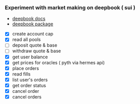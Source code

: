 ### Experiment with market making on deepbook ( sui )

- [deepbook docs](https://docs.sui-deepbook.com/)
- [deepbook package](https://suiscan.xyz/mainnet/object/0x000000000000000000000000000000000000000000000000000000000000dee9)


 - [x] create account cap
 - [x] read all pools
 - [ ] deposit quote & base
 - [ ] withdraw quote & base
 - [x] get user balance
 - [x] get prices for oracles ( pyth via hermes api)
 - [x] place orders
 - [x] read fills
 - [x] list user's orders
 - [x] get order status
 - [x] cancel order
 - [x] cancel orders
